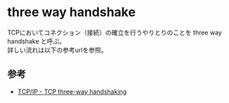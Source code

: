 # three way handshake

TCPにおいてコネクション（接続）の確立を行うやりとりのことを three way handshake と呼ぶ。  
詳しい流れは以下の参考urlを参照。

## 参考
- [TCP/IP - TCP three-way handshaking](https://www.infraexpert.com/study/tcpip9.html)
